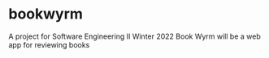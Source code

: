 # bookwyrm
A project for Software Engineering II Winter 2022
Book Wyrm will be a web app for reviewing books
